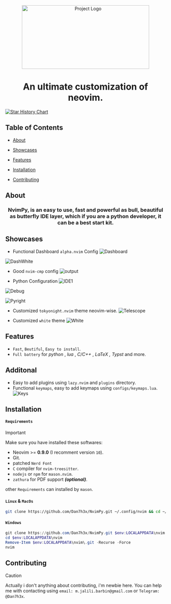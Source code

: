 <div align="center">
  <img src="https://github.com/Dan7h3x/NvimPy/assets/123359596/b590bcdf-f6a1-4969-a8aa-bc66ef97003f" alt="Project Logo" width="400" height="200">
</div>

<div align="center">
<h1>
An ultimate customization of neovim.
</h1>
</div>

<a href="https://star-history.com/#Dan7h3x/NvimPy&Date">
  <picture>
    <source media="(prefers-color-scheme: dark)" srcset="https://api.star-history.com/svg?repos=Dan7h3x/NvimPy&type=Date&theme=dark" />
    <source media="(prefers-color-scheme: light)" srcset="https://api.star-history.com/svg?repos=Dan7h3x/NvimPy&type=Date" />
    <img alt="Star History Chart" src="https://api.star-history.com/svg?repos=Dan7h3x/NvimPy&type=Date" />
  </picture>
</a>

## Table of Contents

- [About](#about)
- [Showcases](#showcases)
- [Features](#features)

- [Installation](#installation)

- [Contributing](#contributing)

## About

<div align ="center">
  <h3>
NvimPy, is an easy to use, fast and powerful as bull, beautiful as butterfly IDE layer, which if you are a python developer, it can be a best start kit.
</h3>
</div>

## Showcases

- Functional Dashboard `alpha.nvim` Config
![Dashboard](https://github.com/Dan7h3x/NvimPy/assets/123359596/deba93c7-6a18-4e56-8193-01ba7ad60958)


![DashWhite](https://github.com/Dan7h3x/NvimPy/assets/123359596/8ddf913e-a122-4474-9b79-e3f9f9224ac8)

- Good `nvim-cmp` config
![output](https://github.com/Dan7h3x/NvimPy/assets/123359596/06f88445-82eb-4382-85a9-0772b8593edf)


- Python Configuration
![IDE1](https://github.com/Dan7h3x/NvimPy/assets/123359596/6a4e26b3-2377-4d82-96b4-daed51f7fe22)

![Debug](https://github.com/Dan7h3x/NvimPy/assets/123359596/b10b0452-2164-447e-a8e2-61e03905b1b0)


![Pyright](https://github.com/Dan7h3x/NvimPy/assets/123359596/7ab1b94e-2594-4ada-bba5-7d616ff3455b)

- Customized `tokyonight.nvim` theme neovim-wise.
![Telescope](https://github.com/Dan7h3x/NvimPy/assets/123359596/5e6c3d94-62d3-41ea-b2bf-e23fa12c2b6d)

- Customized `white` theme
![White](https://github.com/Dan7h3x/NvimPy/assets/123359596/c6d5f348-6b5f-4155-bba8-8cef57b0284f)
## Features

- `Fast`, `Beutiful`, `Easy to install`.
- `Full battery` for _python_ , _lua_ , _C/C++_ , _LaTeX , Typst_ and more.

## Additonal
- Easy to add plugins using `lazy.nvim` and `plugins` directory.
- Functional `keymaps`, easy to add keymaps using `configs/keymaps.lua`.
![Keys](https://github.com/Dan7h3x/NvimPy/assets/123359596/39b983ad-c3ad-41ad-9c7c-f80a79efd402)
## Installation

#### `Requirements`

> [!IMPORTANT]
> Make sure you have installed these softwares:

- Neovim >= **0.9.0** (I recomment version `10`).
- Git.
- patched `Nerd Font`
- `C` compiler for `nvim-treesitter`.
- `nodejs` or `npm` for `mason.nvim`.
- `zathura` for PDF support **_(optional)_**.

other `Requirements` can installed by `mason`.

#### `Linux` & `MacOs`

```sh
git clone https://github.com/Dan7h3x/NvimPy.git ~/.config/nvim && cd ~/.config/nvim && rm -rf .git && nvim
```

#### `Windows`

```powershell
git clone https://github.com/Dan7h3x/NvimPy.git $env:LOCALAPPDATA\nvim
cd $env:LOCALAPPDATA\nvim
Remove-Item $env:LOCALAPPDATA\nvim\.git -Recurse -Force
nvim
```

## Contributing

> [!CAUTION]
> Actually i don't anything about contributing, i'm newbie here. You can help me with contacting using `email: m.jalili.barbin@gmail.com` or `Telegram: @Dan7h3x`.
